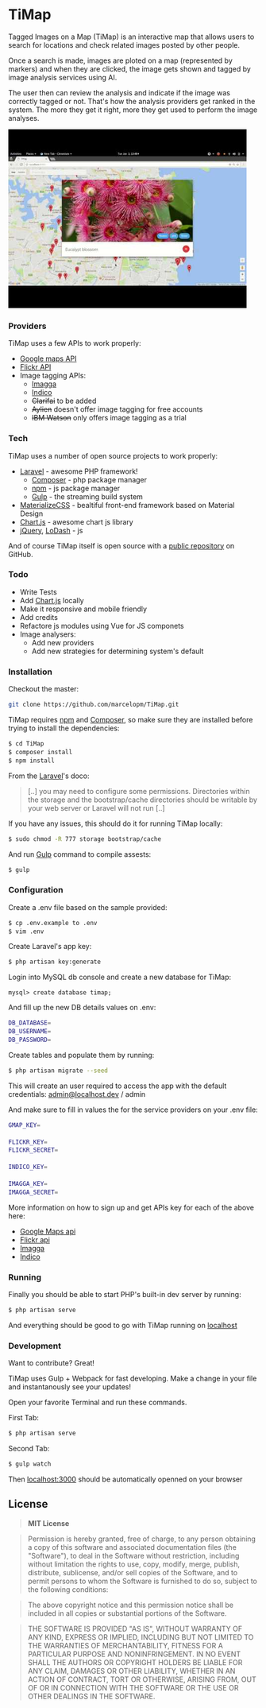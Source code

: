 # TiMap

Tagged Images on a Map (TiMap) is an interactive map that allows users to search for locations and check related images posted by other people.

Once a search is made, images are ploted on a map (represented by markers) and when they are clicked, the image gets shown and tagged by image analysis services using AI.

The user then can review the analysis and indicate if the image was correctly tagged or not. That's how the analysis providers get ranked in the system. The more they get it right, more they get used to perform the image analyses.

[![Preview video](https://github.com/marcelopm/TiMap/blob/master/preview.jpg?raw=true)](https://youtu.be/H50SHoXgx3g)

### Providers

TiMap uses a few APIs to work properly:

* [Google maps API]
* [Flickr API]
* Image tagging APIs:
    * [Imagga]
    * [Indico]
    * ~~Clarifai~~ to be added
    * ~~Aylien~~ doesn't offer image tagging for free accounts
    * ~~IBM Watson~~ only offers image tagging as a trial

### Tech

TiMap uses a number of open source projects to work properly:

* [Laravel] - awesome PHP framework!
    * [Composer] - php package manager
    * [npm] - js package manager
    * [Gulp] - the streaming build system
* [MaterializeCSS] - bealtiful front-end framework based on Material Design
* [Chart.js] - awesome chart js library
* [jQuery], [LoDash] - js

And of course TiMap itself is open source with a [public repository][timap] on GitHub.

### Todo

 - Write Tests
 - Add [Chart.js] locally
 - Make it responsive and mobile friendly
 - Add credits
 - Refactore js modules using Vue for JS componets
 - Image analysers:
    - Add new providers
    - Add new strategies for determining system's default


### Installation

Checkout the master:

```sh
git clone https://github.com/marcelopm/TiMap.git
```

TiMap requires [npm] and [Composer], so make sure they are installed before trying to install the dependencies:

```sh
$ cd TiMap
$ composer install
$ npm install
```

From the [Laravel]'s doco:
> [..] you may need to configure some permissions. Directories within the  storage and the bootstrap/cache directories should be writable by your web server or Laravel will not run [..]

If you have any issues, this should do it for running TiMap locally:

```sh
$ sudo chmod -R 777 storage bootstrap/cache
```

And run [Gulp] command to compile assests:

```sh
$ gulp
```

### Configuration

Create a .env file based on the sample provided:

```sh
$ cp .env.example to .env
$ vim .env
```

Create Laravel's app key:

```sh
$ php artisan key:generate
```

Login into MySQL db console and create a new database for TiMap:

```mysql
mysql> create database timap;
```

And fill up the new DB details values on .env:
```sh
DB_DATABASE=
DB_USERNAME=
DB_PASSWORD=
```
Create tables and populate them by running:

```sh
$ php artisan migrate --seed
```

This will create an user required to access the app with the default credentials: admin@localhost.dev / admin


And make sure to fill in values the for the service providers on your .env file:

```sh
GMAP_KEY=

FLICKR_KEY=
FLICKR_SECRET=

INDICO_KEY=

IMAGGA_KEY=
IMAGGA_SECRET=
```

More information on how to sign up and get APIs key for each of the above here:
* [Google Maps api]
* [Flickr api]
* [Imagga]
* [Indico]

### Running

Finally you should be able to start PHP's built-in dev server by running:

```sh
$ php artisan serve
```

And everything should be good to go with TiMap running on [localhost]

### Development

Want to contribute? Great!

TiMap uses Gulp + Webpack for fast developing.
Make a change in your file and instantanously see your updates!

Open your favorite Terminal and run these commands.

First Tab:
```sh
$ php artisan serve
```

Second Tab:
```sh
$ gulp watch
```

Then [localhost:3000] should be automatically openned on your browser

License
----

>**MIT License**

>Permission is hereby granted, free of charge, to any person obtaining a copy of this software and associated documentation files (the "Software"), to deal in the Software without restriction, including without limitation the rights to use, copy, modify, merge, publish, distribute, sublicense, and/or sell copies of the Software, and to permit persons to whom the Software is furnished to do so, subject to the following conditions:

>The above copyright notice and this permission notice shall be included in all copies or substantial portions of the Software.

>THE SOFTWARE IS PROVIDED "AS IS", WITHOUT WARRANTY OF ANY KIND, EXPRESS OR IMPLIED, INCLUDING BUT NOT LIMITED TO THE WARRANTIES OF MERCHANTABILITY, FITNESS FOR A PARTICULAR PURPOSE AND NONINFRINGEMENT. IN NO EVENT SHALL THE AUTHORS OR COPYRIGHT HOLDERS BE LIABLE FOR ANY CLAIM, DAMAGES OR OTHER LIABILITY, WHETHER IN AN ACTION OF CONTRACT, TORT OR OTHERWISE, ARISING FROM, OUT OF OR IN CONNECTION WITH THE SOFTWARE OR THE USE OR OTHER DEALINGS IN THE SOFTWARE.

[//]: # (These are reference links used in the body of this note and get stripped out when the markdown processor does its job. There is no need to format nicely because it shouldn't be seen. Thanks SO - http://stackoverflow.com/questions/4823468/store-comments-in-markdown-syntax)

[google maps api]: <https://developers.google.com/maps/>
[flickr api]: <https://www.flickr.com/services/api/>
[imagga]: <http://docs.imagga.com/>
[indico]: <https://indico.io/docs?php>
[localhost]: <http://localhost:8000>
[localhost:3000]: <http://localhost:3000>
[timap]: <https://github.com/marcelopm/TiMap>
[git-repo-url]: <https://github.com/marcelopm/TiMap.git>
[laravel]: <https://github.com/laravel/laravel>
[composer]: <https://github.com/composer/composer>
[npm]: <https://github.com/npm/npm>
[materializecss]: <https://github.com/Dogfalo/materialize>
[chart.js]: <https://github.com/chartjs>
[Lodash]: <https://github.com/lodash/lodash>
[jQuery]: <http://jquery.com>
[Gulp]: <http://gulpjs.com>
